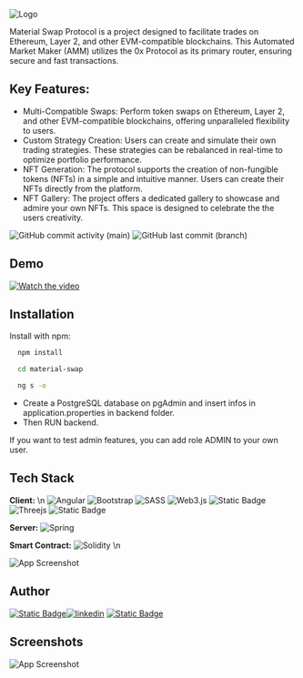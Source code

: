 
![Logo](https://i.postimg.cc/ZnJkdCHy/Material-Swap-logo3.png)




Material Swap Protocol is a project designed to facilitate trades on Ethereum, Layer 2, and other EVM-compatible blockchains. This Automated Market Maker (AMM) utilizes the 0x Protocol as its primary router, ensuring secure and fast transactions.


## Key Features:

- Multi-Compatible Swaps: Perform token swaps on Ethereum, Layer 2, and other EVM-compatible blockchains, offering unparalleled flexibility to users.
- Custom Strategy Creation: Users can create and simulate their own trading strategies. These strategies can be rebalanced in real-time to optimize portfolio performance.
- NFT Generation: The protocol supports the creation of non-fungible tokens (NFTs) in a simple and intuitive manner. Users can create their NFTs directly from the platform.
- NFT Gallery: The project offers a dedicated gallery to showcase and admire your own NFTs. This space is designed to celebrate the the users creativity.

![GitHub commit activity (main)](https://img.shields.io/github/commit-activity/t/thisisWoe/Capstone-Project?color=%23a630d9)
![GitHub last commit (branch)](https://img.shields.io/github/last-commit/thisisWoe/Capstone-Project/main?color=%23a630d9)
## Demo

[![Watch the video](https://i.postimg.cc/MGPmCY9G/Demo.gif)](https://i.postimg.cc/MGPmCY9G/Demo.gif)
## Installation

Install with npm:

```bash
  npm install
```
```bash
  cd material-swap
```
```bash
  ng s -o
```
- Create a PostgreSQL database on pgAdmin and insert infos in application.properties in backend folder.
- Then RUN backend.

If you want to test admin features, you can add role ADMIN to your own user.
## Tech Stack

**Client:**  \n
![Angular](https://img.shields.io/badge/angular-%23DD0031.svg?style=for-the-badge&logo=angular&logoColor=white)
![Bootstrap](https://img.shields.io/badge/bootstrap-%238511FA.svg?style=for-the-badge&logo=bootstrap&logoColor=white)
![SASS](https://img.shields.io/badge/SASS-hotpink.svg?style=for-the-badge&logo=SASS&logoColor=white)
![Web3.js](https://img.shields.io/badge/web3.js-F16822?style=for-the-badge&logo=web3.js&logoColor=white)
![Static Badge](https://img.shields.io/badge/ethers.js-violet?style=for-the-badge&logo=ethereum)
![Threejs](https://img.shields.io/badge/threejs-black?style=for-the-badge&logo=three.js&logoColor=white)
![Static Badge](https://img.shields.io/badge/anime.js-yellow?style=for-the-badge&logo=funimation)



**Server:** 
![Spring](https://img.shields.io/badge/spring-%236DB33F.svg?style=for-the-badge&logo=spring&logoColor=white)

**Smart Contract:**
![Solidity](https://img.shields.io/badge/Solidity-%23363636.svg?style=for-the-badge&logo=solidity&logoColor=white) \n

![App Screenshot](https://i.postimg.cc/mDpSFNLP/solidity-final.png)

## Author

[![Static Badge](https://img.shields.io/badge/GitHub-black?style=for-the-badge&logo=github)](https://www.github.com/thisisWoe)[![linkedin](https://img.shields.io/badge/linkedin-0A66C2?style=for-the-badge&logo=linkedin&logoColor=white)](https://www.linkedin.com/in/alessandro-rondolini/)
[![Static Badge](https://img.shields.io/badge/Mail%20Me-violet?style=for-the-badge&logo=gmail)](mailto:alessandro.rondolini.96@gmail.com?subject=Job_Offer)

## Screenshots

![App Screenshot](https://via.placeholder.com/468x300?text=App+Screenshot+Here)

